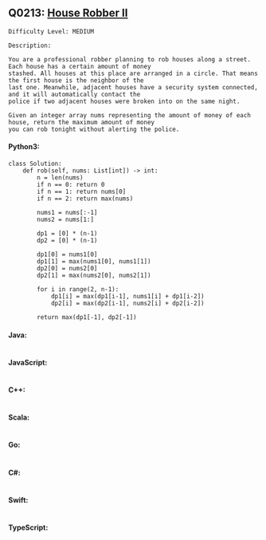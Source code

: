 ## Q0213: [House Robber II](https://leetcode.com/problems/house-robber-ii/)

```
Difficulty Level: MEDIUM
```

```
Description:

You are a professional robber planning to rob houses along a street. Each house has a certain amount of money
stashed. All houses at this place are arranged in a circle. That means the first house is the neighbor of the
last one. Meanwhile, adjacent houses have a security system connected, and it will automatically contact the
police if two adjacent houses were broken into on the same night.

Given an integer array nums representing the amount of money of each house, return the maximum amount of money
you can rob tonight without alerting the police.
```

#### Python3:

```
class Solution:
    def rob(self, nums: List[int]) -> int:
        n = len(nums)
        if n == 0: return 0
        if n == 1: return nums[0]
        if n == 2: return max(nums)

        nums1 = nums[:-1]
        nums2 = nums[1:]

        dp1 = [0] * (n-1)
        dp2 = [0] * (n-1)

        dp1[0] = nums1[0]
        dp1[1] = max(nums1[0], nums1[1])
        dp2[0] = nums2[0]
        dp2[1] = max(nums2[0], nums2[1])

        for i in range(2, n-1):
            dp1[i] = max(dp1[i-1], nums1[i] + dp1[i-2])
            dp2[i] = max(dp2[i-1], nums2[i] + dp2[i-2])

        return max(dp1[-1], dp2[-1])
```

#### Java:

```

```

#### JavaScript:

```

```

#### C++:

```

```

#### Scala:

```

```

#### Go:

```

```

#### C#:

```

```

#### Swift:

```

```

#### TypeScript:

```

```
